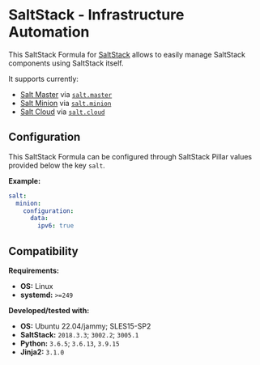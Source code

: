 # SaltStack - Infrastructure Automation

This SaltStack Formula for [SaltStack](https://github.com/saltstack/salt) allows to easily manage SaltStack components using SaltStack itself.

It supports currently:
- [Salt Master](https://docs.saltproject.io/en/latest/ref/configuration/master.html) via [`salt.master`](master/init.sls)
- [Salt Minion](https://docs.saltproject.io/en/latest/ref/configuration/minion.html) via [`salt.minion`](minion/init.sls)
- [Salt Cloud](https://docs.saltproject.io/en/latest/topics/cloud/) via [`salt.cloud`](cloud/init.sls)

## Configuration

This SaltStack Formula can be configured through SaltStack Pillar values provided below the key `salt`.

**Example:**

```yaml
salt:
  minion:
    configuration:
      data:
        ipv6: true
```

## Compatibility

**Requirements:**
- **OS:**      Linux
- **systemd:** `>=249`

**Developed/tested with:**
- **OS:** Ubuntu 22.04/jammy; SLES15-SP2
- **SaltStack:** `2018.3.3`; `3002.2`; `3005.1`
- **Python:** `3.6.5`; `3.6.13`, `3.9.15`
- **Jinja2:** `3.1.0`
